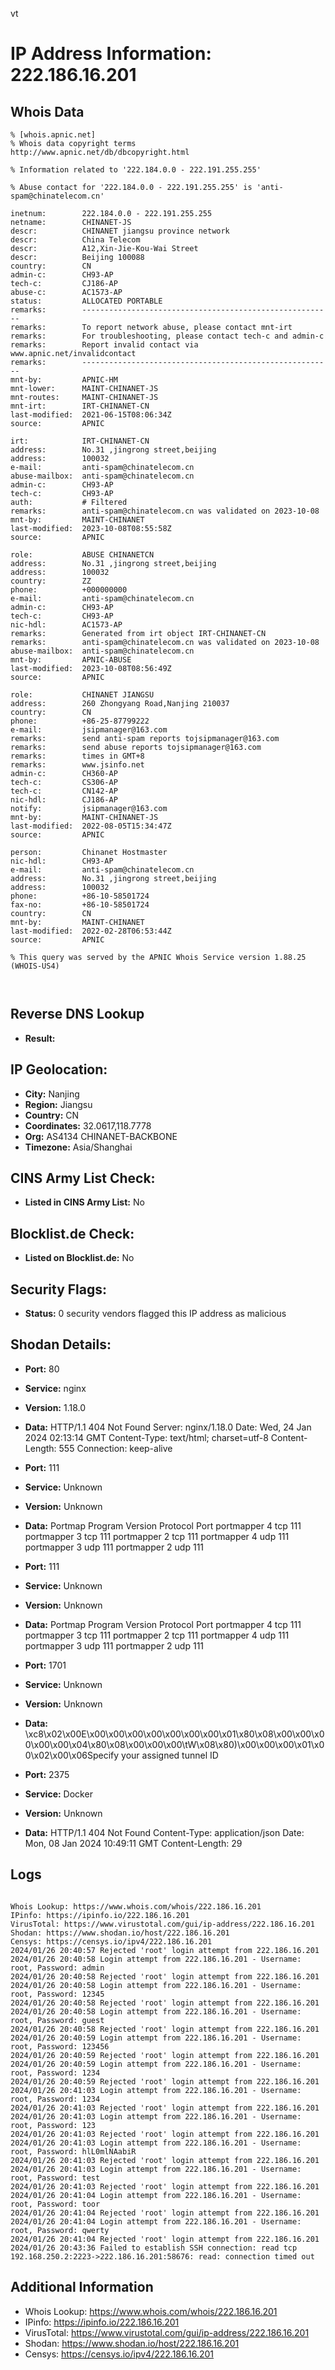 vt
# IP Address Information: 222.186.16.201

## Whois Data
```
% [whois.apnic.net]
% Whois data copyright terms    http://www.apnic.net/db/dbcopyright.html

% Information related to '222.184.0.0 - 222.191.255.255'

% Abuse contact for '222.184.0.0 - 222.191.255.255' is 'anti-spam@chinatelecom.cn'

inetnum:        222.184.0.0 - 222.191.255.255
netname:        CHINANET-JS
descr:          CHINANET jiangsu province network
descr:          China Telecom
descr:          A12,Xin-Jie-Kou-Wai Street
descr:          Beijing 100088
country:        CN
admin-c:        CH93-AP
tech-c:         CJ186-AP
abuse-c:        AC1573-AP
status:         ALLOCATED PORTABLE
remarks:        --------------------------------------------------------
remarks:        To report network abuse, please contact mnt-irt
remarks:        For troubleshooting, please contact tech-c and admin-c
remarks:        Report invalid contact via www.apnic.net/invalidcontact
remarks:        --------------------------------------------------------
mnt-by:         APNIC-HM
mnt-lower:      MAINT-CHINANET-JS
mnt-routes:     MAINT-CHINANET-JS
mnt-irt:        IRT-CHINANET-CN
last-modified:  2021-06-15T08:06:34Z
source:         APNIC

irt:            IRT-CHINANET-CN
address:        No.31 ,jingrong street,beijing
address:        100032
e-mail:         anti-spam@chinatelecom.cn
abuse-mailbox:  anti-spam@chinatelecom.cn
admin-c:        CH93-AP
tech-c:         CH93-AP
auth:           # Filtered
remarks:        anti-spam@chinatelecom.cn was validated on 2023-10-08
mnt-by:         MAINT-CHINANET
last-modified:  2023-10-08T08:55:58Z
source:         APNIC

role:           ABUSE CHINANETCN
address:        No.31 ,jingrong street,beijing
address:        100032
country:        ZZ
phone:          +000000000
e-mail:         anti-spam@chinatelecom.cn
admin-c:        CH93-AP
tech-c:         CH93-AP
nic-hdl:        AC1573-AP
remarks:        Generated from irt object IRT-CHINANET-CN
remarks:        anti-spam@chinatelecom.cn was validated on 2023-10-08
abuse-mailbox:  anti-spam@chinatelecom.cn
mnt-by:         APNIC-ABUSE
last-modified:  2023-10-08T08:56:49Z
source:         APNIC

role:           CHINANET JIANGSU
address:        260 Zhongyang Road,Nanjing 210037
country:        CN
phone:          +86-25-87799222
e-mail:         jsipmanager@163.com
remarks:        send anti-spam reports tojsipmanager@163.com
remarks:        send abuse reports tojsipmanager@163.com
remarks:        times in GMT+8
remarks:        www.jsinfo.net
admin-c:        CH360-AP
tech-c:         CS306-AP
tech-c:         CN142-AP
nic-hdl:        CJ186-AP
notify:         jsipmanager@163.com
mnt-by:         MAINT-CHINANET-JS
last-modified:  2022-08-05T15:34:47Z
source:         APNIC

person:         Chinanet Hostmaster
nic-hdl:        CH93-AP
e-mail:         anti-spam@chinatelecom.cn
address:        No.31 ,jingrong street,beijing
address:        100032
phone:          +86-10-58501724
fax-no:         +86-10-58501724
country:        CN
mnt-by:         MAINT-CHINANET
last-modified:  2022-02-28T06:53:44Z
source:         APNIC

% This query was served by the APNIC Whois Service version 1.88.25 (WHOIS-US4)



```
## Reverse DNS Lookup
- **Result:** 

## IP Geolocation:
- **City:** Nanjing
- **Region:** Jiangsu
- **Country:** CN
- **Coordinates:** 32.0617,118.7778
- **Org:** AS4134 CHINANET-BACKBONE
- **Timezone:** Asia/Shanghai

## CINS Army List Check:
- **Listed in CINS Army List:** 
No

## Blocklist.de Check:
- **Listed on Blocklist.de:** 
No

## Security Flags:
- **Status:** 0 security vendors flagged this IP address as malicious

## Shodan Details:
- **Port:** 80
- **Service:** nginx
- **Version:** 1.18.0
- **Data:** HTTP/1.1 404 Not Found
Server: nginx/1.18.0
Date: Wed, 24 Jan 2024 02:13:14 GMT
Content-Type: text/html; charset=utf-8
Content-Length: 555
Connection: keep-alive



- **Port:** 111
- **Service:** Unknown
- **Version:** Unknown
- **Data:** Portmap
Program	Version	Protocol	Port
portmapper	4	tcp	111
portmapper	3	tcp	111
portmapper	2	tcp	111
portmapper	4	udp	111
portmapper	3	udp	111
portmapper	2	udp	111


- **Port:** 111
- **Service:** Unknown
- **Version:** Unknown
- **Data:** Portmap
Program	Version	Protocol	Port
portmapper	4	tcp	111
portmapper	3	tcp	111
portmapper	2	tcp	111
portmapper	4	udp	111
portmapper	3	udp	111
portmapper	2	udp	111


- **Port:** 1701
- **Service:** Unknown
- **Version:** Unknown
- **Data:** \xc8\x02\x00E\x00\x00\x00\x00\x00\x00\x00\x01\x80\x08\x00\x00\x00\x00\x00\x04\x80\x08\x00\x00\x00\tW\x08\x80)\x00\x00\x00\x01\x00\x02\x00\x06Specify your assigned tunnel ID

- **Port:** 2375
- **Service:** Docker
- **Version:** Unknown
- **Data:** HTTP/1.1 404 Not Found
Content-Type: application/json
Date: Mon, 08 Jan 2024 10:49:11 GMT
Content-Length: 29



## Logs
```

Whois Lookup: https://www.whois.com/whois/222.186.16.201
IPinfo: https://ipinfo.io/222.186.16.201
VirusTotal: https://www.virustotal.com/gui/ip-address/222.186.16.201
Shodan: https://www.shodan.io/host/222.186.16.201
Censys: https://censys.io/ipv4/222.186.16.201
2024/01/26 20:40:57 Rejected 'root' login attempt from 222.186.16.201
2024/01/26 20:40:58 Login attempt from 222.186.16.201 - Username: root, Password: admin
2024/01/26 20:40:58 Rejected 'root' login attempt from 222.186.16.201
2024/01/26 20:40:58 Login attempt from 222.186.16.201 - Username: root, Password: 12345
2024/01/26 20:40:58 Rejected 'root' login attempt from 222.186.16.201
2024/01/26 20:40:58 Login attempt from 222.186.16.201 - Username: root, Password: guest
2024/01/26 20:40:58 Rejected 'root' login attempt from 222.186.16.201
2024/01/26 20:40:59 Login attempt from 222.186.16.201 - Username: root, Password: 123456
2024/01/26 20:40:59 Rejected 'root' login attempt from 222.186.16.201
2024/01/26 20:40:59 Login attempt from 222.186.16.201 - Username: root, Password: 1234
2024/01/26 20:40:59 Rejected 'root' login attempt from 222.186.16.201
2024/01/26 20:41:03 Login attempt from 222.186.16.201 - Username: root, Password: 1234
2024/01/26 20:41:03 Rejected 'root' login attempt from 222.186.16.201
2024/01/26 20:41:03 Login attempt from 222.186.16.201 - Username: root, Password: 123
2024/01/26 20:41:03 Rejected 'root' login attempt from 222.186.16.201
2024/01/26 20:41:03 Login attempt from 222.186.16.201 - Username: root, Password: hlL0mlNAabiR
2024/01/26 20:41:03 Rejected 'root' login attempt from 222.186.16.201
2024/01/26 20:41:03 Login attempt from 222.186.16.201 - Username: root, Password: test
2024/01/26 20:41:03 Rejected 'root' login attempt from 222.186.16.201
2024/01/26 20:41:04 Login attempt from 222.186.16.201 - Username: root, Password: toor
2024/01/26 20:41:04 Rejected 'root' login attempt from 222.186.16.201
2024/01/26 20:41:04 Login attempt from 222.186.16.201 - Username: root, Password: qwerty
2024/01/26 20:41:04 Rejected 'root' login attempt from 222.186.16.201
2024/01/26 20:43:36 Failed to establish SSH connection: read tcp 192.168.250.2:2223->222.186.16.201:58676: read: connection timed out

```
## Additional Information
- Whois Lookup: https://www.whois.com/whois/222.186.16.201
- IPinfo: https://ipinfo.io/222.186.16.201
- VirusTotal: https://www.virustotal.com/gui/ip-address/222.186.16.201
- Shodan: https://www.shodan.io/host/222.186.16.201
- Censys: https://censys.io/ipv4/222.186.16.201

